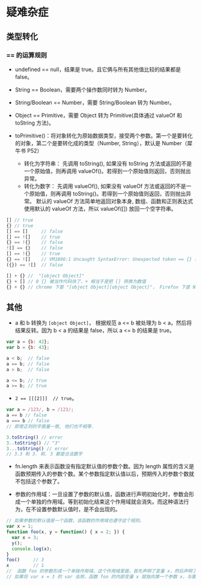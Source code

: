 # 疑难杂症

## 类型转化

### == 的运算规则

- undefined == null，结果是 true。且它俩与所有其他值比较的结果都是 false。

- String == Boolean，需要两个操作数同时转为 Number。

- String/Boolean == Number，需要 String/Boolean 转为 Number。

- Object == Primitive，需要 Object 转为 Primitive(具体通过 valueOf 和 toString 方法)。

- toPrimitive()：将对象转化为原始数据类型，接受两个参数。第一个是要转化的对象，第二个是要转化成的类型（Number, String），默认是 Number（犀牛书 P52）
  - 转化为字符串： 先调用 toString(), 如果没有 toString 方法或返回的不是一个原始值，则再调用 valueOf()。若得到一个原始值则返回，否则抛出异常。
  - 转化为数字： 先调用 valueOf(), 如果没有 valueOf 方法或返回的不是一个原始值，则再调用 toString()。若得到一个原始值则返回，否则抛出异常。
    默认的 valueOf 方法简单地返回对象本身, 数组、函数和正则表达式使用默认的 valueOf 方法，所以 valueOf([]) 放回一个空字符串。


```js
[] // true
{} // true
[] == []     // false
[] == ![]    // true
{} == !{}    // false
![] == {}    // false
[] == !{}    // true
{} == ![]    // VM1896:1 Uncaught SyntaxError: Unexpected token == {} 被当作代码块了
({}) == ![]  // false
```

```js
[] + {} //  "[object Object]"
{} + [] // 0 {} 被当作代码块了，+ 相当于是把 [] 转换为数值
{} + {} // chrome 下是 "[object Object][object Object]"， Firefox 下是 NaN。根据上次 stackoverflow 上那个人说的，首尾可以凑成 {} 就会被当作表达式而不会当作代码块了
```


## 其他

- a 和 b 转换为 `[object Object]`， 根据规范 a <= b 被处理为 b < a，然后将结果反转。因为 b < a 的结果是 false，所以 a <= b 的结果是 true。

```js
var a = {b: 42};
var b = {b: 43};

a < b;  // false
a == b; // false
a > b;  // false

a <= b; // true
a >= b; // true
```

- `2 == [[[2]]]  // true`。

```js
var a = /123/, b = /123/;
a == b // false
a === b // false
// 即使正则的字面量一致, 他们也不相等.
```

```js
3.toString() // error
3..toString() // "3"
3...toString() // error
// 3.3 和 3. 和. 3 都是合法数字
```

- fn.length 来表示函数没有指定默认值的参数个数。因为 length 属性的含义是函数预期传入的参数个数。某个参数指定默认值以后，预期传入的参数个数就不包括这个参数了。

- 参数的作用域：一旦设置了参数的默认值，函数进行声明初始化时，参数会形成一个单独的作用域。等到初始化结束这个作用域就会消失。而这种语法行为，在不设置参数默认值时，是不会出现的。

```js
// 如果参数的默认值是一个函数，该函数的作用域也遵守这个规则。
var x = 1;
function foo(x, y = function() { x = 2; }) {
  var x = 3;
  y();
  console.log(x);
}
foo()     // 3
x         // 1
//  函数 foo 的参数形成一个单独作用域。这个作用域里面，首先声明了变量 x，然后声明了变量 y，y 的默认值是一个匿名函数。这个匿名函数内部的变量 x，指向同一个作用域的第一个参数 x。函数 foo 内部又声明了一个内部变量 x，该变量与第一个参数 x 由于不是同一个作用域，所以不是同一个变量，因此执行 y 后，内部变量 x 和外部全局变量 x 的值都没变。
// 如果将 var x = 3 的 var 去除，函数 foo 的内部变量 x 就指向第一个参数 x，与匿名函数内部的 x 是一致的，所以最后输出的就是 2，而外层的全局变量 x 依然不受影响。
```


